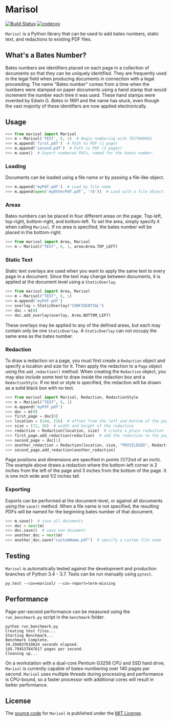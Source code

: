 # Marisol
[![Build Status](https://travis-ci.org/wikkiewikkie/Marisol.svg?branch=master)](https://travis-ci.org/wikkiewikkie/Marisol)
[![codecov](https://codecov.io/gh/wikkiewikkie/Marisol/branch/master/graph/badge.svg)](https://codecov.io/gh/wikkiewikkie/Marisol)

`Marisol` is a Python library that can be used to add bates numbers, static text, and redactions to existing PDF files.

## What's a Bates Number?

Bates numbers are identifiers placed on each page in a collection of documents so that they can be uniquely identified.
They are frequently used in the legal field when producing documents in connection with a legal proceeding.  The name
"Bates number" comes from a time when the numbers were stamped on paper documents using a hand stamp that would
increment the number each time it was used.  These hand stamps were invented by Edwin G. *Bates* in 1891 and the name
has stuck, even though the vast majority of these identifiers are now applied electronically.

## Usage

```python
>>> from marisol import Marisol
>>> m = Marisol('TEST', 6, 1)  # Begin numbering with TEST000001
>>> m.append('first.pdf')  # Path to PDF (1 page)
>>> m.append('second.pdf')  # Path to PDF (3 pages)
>>> m.save()  # Export numbered PDFs, named for the bates number.
```

### Loading

Documents can be loaded using a file name or by passing a file-like object.

```python
>>> m.append('myPdf.pdf')  # Load by file name
>>> m.append(open('myOtherPdf.pdf', 'rb'))  # Load with a file object
```

### Areas

Bates numbers can be placed in four different areas on the page. Top-left, top-right, bottom-right, and bottom-left.
To set the area, simply specify it when calling `Marisol`.  If no area is specified, the bates number will be placed
in the bottom-right.

```python
>>> from marisol import Area, Marisol
>>> m = Marisol("TEST", 6, 1, area=Area.TOP_LEFT)
```

### Static Text

Static text overlays are used when you want to apply the same text to every page in a document.  Since the text may
change between documents, it is applied at the document level using a `StaticOverlay`.

```python
>>> from marisol import Area, Marisol
>>> m = Marisol("TEST", 6, 1)
>>> m.append('myPdf.pdf')
>>> overlay = StaticOverlay("CONFIDENTIAL")
>>> doc = m[0]
>>> doc.add_overlay(overlay, Area.BOTTOM_LEFT)
```

These overlays may be applied to any of the defined areas, but each may contain only be one `StaticOverlay`.  A
`StaticOverlay` can not occupy the same area as the bates number.

### Redaction

To draw a redaction on a page, you must first create a `Redaction` object and specify a location and size for it.  Then
apply the redaction to a `Page` object using the `add_redaction()` method.  When creating the `Redaction` object, you
may also include some text to draw inside the redaction box and a `RedactionStyle`.  If no text or style is specified,
the redaction will be drawn as a solid black box with no text.

```python
>>> from marisol import Marisol, Redaction, RedactionStyle
>>> m = Marisol("TEST", 6, 1)
>>> m.append('myPdf.pdf')
>>> doc = m[0]
>>> first_page = doc[0]
>>> location = (144, 216)  # offset from the left and bottom of the page.
>>> size = (72, 36)  # width and height of the redaction
>>> redaction = Redaction(location, size)  # create a plain redaction
>>> first_page.add_redaction(redaction)  # add the redaction to the page
>>> second_page = doc[1]
>>> another_redaction = Redaction(location, size, "PRIVILEGED", RedactionStyle.OUTLINE) # with text and a style
>>> second_page.add_redaction(another_redaction)
```

Page positions and dimensions are specified in points (1/72nd of an inch).  The example above draws a redaction where
the bottom-left corner is 2 inches from the left of the page and 3 inches from the bottom of the page. It is one inch
wide and 1/2 inches tall.

### Exporting

Exports can be performed at the document-level, or against all documents using the `save()` method.  When a file name
is not specified, the resulting PDFs will be named for the beginning bates number of that document.

```python
>>> m.save()  # save all documents
>>> doc = next(m)
>>> doc.save()  # save one document
>>> another_doc = next(m)
>>> another_doc.save("customName.pdf")  # specify a custom file name
```

## Testing

`Marisol` is automatically tested against the development and production branches of Python 3.4 - 3.7.  Tests can be
run manually using `pytest`.

```
py.test --cov=marisol/ --cov-report=term-missing
```

## Performance

Page-per-second performance can be measured using the `run_benchmark.py` script in the `benchmark` folder.

```
python run_benchmark.py
Creating test files...
Starting Benchmark...
Benchmark Complete.
34.294837610624 seconds elapsed.
145.794537847617 pages per second.
Cleaning up...
```
On a workstation with a dual-core Pentium G3258 CPU and SSD hard drive, `Marisol` is currently capable of
bates-numbering over 140 pages per second.  `Marisol` uses multiple threads during processing and performance is
CPU-bound, so a faster processor with additional cores will result in better performance.

## License

The [source code](https://github.com/wikkiewikkie/Marisol) for `Marisol` is published under
the [MIT License](https://github.com/wikkiewikkie/Marisol/blob/master/LICENSE).